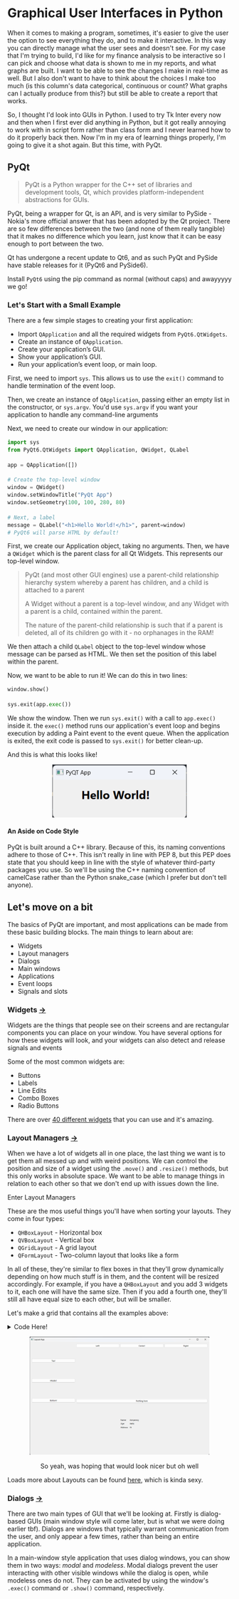 # Graphical User Interfaces in Python

When it comes to making a program, sometimes, it's easier to give the user the option to see everything they do, and to make it interactive. In this way you can directly manage what the user sees and doesn't see. For my case that I'm trying to build, I'd like for my finance analysis to be interactive so I can pick and choose what data is shown to me in my reports, and what graphs are built. I want to be able to see the changes I make in real-time as well. But I also don't want to have to think about the choices I make too much (is this column's data categorical, continuous or count? What graphs can I actually produce from this?) but still be able to create a report that works.

So, I thought I'd look into GUIs in Python. I used to try Tk Inter every now and then when I first ever did anything in Python, but it got really annoying to work with in script form rather than class form and I never learned how to do it properly back then. Now I'm in my era of learning things properly, I'm going to give it a shot again. But this time, with PyQt.

## PyQt

> PyQt is a Python wrapper for the C++ set of libraries and development tools, Qt, which provides platform-independent abstractions for GUIs.

PyQt, being a wrapper for Qt, is an API, and is very similar to PySide - Nokia's more official answer that has been adopted by the Qt project. There are so few differences between the two (and none of them really tangible) that it makes no difference which you learn, just know that it can be easy enough to port between the two.

Qt has undergone a recent update to Qt6, and as such PyQt and PySide have stable releases for it (PyQt6 and PySide6).

Install `PyQt6` using the pip command as normal (without caps) and awayyyyy we go!

### Let's Start with a Small Example

There are a few simple stages to creating your first application:

- Import `QApplication` and all the required widgets from `PyQt6.QtWidgets`.
- Create an instance of `QApplication`.
- Create your application’s GUI.
- Show your application’s GUI.
- Run your application’s event loop, or main loop.

First, we need to import `sys`. This allows us to use the `exit()` command to handle termination of the event loop.

Then, we create an instance of `QApplication`, passing either an empty list in the constructor, or `sys.argv`. You'd use `sys.argv` if you want your application to handle any command-line arguments

Next, we need to create our window in our application:

```python
import sys
from PyQt6.QtWidgets import QApplication, QWidget, QLabel

app = QApplication([])

# Create the top-level window
window = QWidget()
window.setWindowTitle("PyQt App")
window.setGeometry(100, 100, 280, 80)

# Next, a label
message = QLabel("<h1>Hello World!</h1>", parent=window) 
# PyQt6 will parse HTML by default!
```

First, we create our Application object, taking no arguments. Then, we have a `QWidget` which is the parent class for all Qt Widgets. This represents our top-level window.

> PyQt (and most other GUI engines) use a parent-child relationship hierarchy system whereby a parent has children, and a child is attached to a parent
>
> A Widget without a parent is a top-level window, and any Widget with a parent is a child, contained within the parent.
>
> The nature of the parent-child relationship is such that if a parent is deleted, all of its children go with it - no orphanages in the RAM!

We then attach a child `QLabel` object to the top-level window whose message can be parsed as HTML. We then set the position of this label within the parent.

Now, we want to be able to run it! We can do this in two lines:

```python
window.show()

sys.exit(app.exec())
```

We show the window. Then we run `sys.exit()` with a call to `app.exec()` inside it. the `exec()` method runs our application's event loop and begins execution by adding a Paint event to the event queue. When the application is exited, the exit code is passed to `sys.exit()` for better clean-up.

And this is what this looks like!

<p align="center">
    <img width="60%" src="Images/Hello World.png">
</p>

#### An Aside on Code Style

PyQt is built around a C++ library. Because of this, its naming conventions adhere to those of C++. This isn't really in line with PEP 8, but this PEP does state that you should keep in line with the style of whatever third-party packages you use. So we'll be using the C++ naming convention of camelCase rather than the Python snake_case (which I prefer but don't tell anyone).

## Let's move on a bit

The basics of PyQt are important, and most applications can be made from these basic building blocks. The main things to learn about are:

- Widgets
- Layout managers
- Dialogs
- Main windows
- Applications
- Event loops
- Signals and slots

### Widgets [→](https://realpython.com/python-pyqt-gui-calculator/#widgets)

Widgets are the things that people see on their screens and are rectangular components you can place on your window. You have several options for how these widgets will look, and your widgets can also detect and release signals and events

Some of the most common widgets are:

- Buttons
- Labels
- Line Edits
- Combo Boxes
- Radio Buttons

There are over [40 different widgets](https://www.riverbankcomputing.com/static/Docs/PyQt6/api/qtwidgets/qwidget.html) that you can use and it's amazing.

### Layout Managers [→](https://realpython.com/python-pyqt-gui-calculator/#layout-managers)

When we have a lot of widgets all in one place, the last thing we want is to get them all messed up and with weird positions. We can control the position and size of a widget using the `.move()` and `.resize()` methods, but this only works in absolute space. We want to be able to manage things in relation to each other so that we don't end up with issues down the line.

Enter Layout Managers

These are the mos useful things you'll have when sorting your layouts. They come in four types:

- `QHBoxLayout` - Horizontal box
- `QVBoxLayout` - Vertical box
- `QGridLayout` - A grid layout
- `QFormLayout` - Two-column layout that looks like a form

In all of these, they're similar to flex boxes in that they'll grow dynamically depending on how much stuff is in them, and the content will be resized accordingly. For example, if you have a `QHBoxLayout` and you add 3 widgets to it, each one will have the same size. Then if you add a fourth one, they'll still all have equal size to each other, but will be smaller.

Let's make a grid that contains all the examples above:

<details><summary>Code Here!</summary>

```python
import sys
from PyQt6.QtWidgets import (
    QApplication,
    QWidget,
    QPushButton,
    QLabel,
    QGridLayout,
    QHBoxLayout,
    QVBoxLayout,
    QFormLayout,
    
)

app = QApplication([])

window = QWidget()
window.resize(1080, 680)
window.setWindowTitle("Layout App")

windowLayoutGrid = QGridLayout()
gridLayoutVBox = QVBoxLayout()
gridLayoutHBox = QHBoxLayout()
gridLayoutForm = QFormLayout()

# 3 rows down
windowLayoutGrid.addLayout(gridLayoutVBox, 0, 0, 3, 1)
# 3 columns across
windowLayoutGrid.addLayout(gridLayoutHBox, 0, 1, 1, 3)
# 2 by 2 button
windowLayoutGrid.addWidget(QPushButton("Nothing here"), 1, 1, 3, 3)
# Form on bottom row
windowLayoutGrid.addLayout(gridLayoutForm, 3, 2, 1, 2)

gridLayoutVBox.addWidget(QPushButton("Top!"))
gridLayoutVBox.addWidget(QPushButton("Middle!"))
gridLayoutVBox.addWidget(QPushButton("Bottom!"))

gridLayoutHBox.addWidget(QPushButton("Left!"))
gridLayoutHBox.addWidget(QPushButton("Center!"))
gridLayoutHBox.addWidget(QPushButton("Right!"))

gridLayoutForm.addRow("Name: ", QLabel("Annyeong"))
gridLayoutForm.addRow("Age: ", QLabel("Hello"))
gridLayoutForm.addRow("Address: ", QLabel("Hi"))

window.setLayout(windowLayoutGrid)
window.show()

sys.exit(app.exec())
```

</details>

<p align="center">
    <img width="80%" src="Images/Grid Layouts.png">
    <p align="center">So yeah, was hoping that would look nicer but oh well</p>
</p>

Loads more about Layouts can be found [here](https://realpython.com/python-pyqt-layout/), which is kinda sexy.

### Dialogs [→](https://realpython.com/python-pyqt-gui-calculator/#dialogs)

There are two main types of GUI that we'll be looking at. Firstly is dialog-based GUIs (main window style will come later, but is what we were doing earlier tbf). Dialogs are windows that typically warrant communication from the user, and only appear a few times, rather than being an entire application.

In a main-window style application that uses dialog windows, you can show them in two ways: *modal* and *modeless*. Modal dialogs prevent the user interacting with other visible windows while the dialog is open, while modeless ones do not. They can be activated by using the window's `.exec()` command or `.show()` command, respectively.
